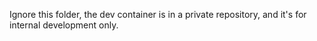 Ignore this folder, the dev container is in a private repository, and it's for internal
development only.